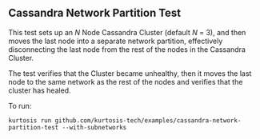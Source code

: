 ## Cassandra Network Partition Test

This test sets up an _N_ Node Cassandra Cluster (default _N_ = 3), and then moves the last node into a separate network partition, effectively
disconnecting the last node from the rest of the nodes in the Cassandra Cluster.

The test verifies that the Cluster became unhealthy, then it moves the last node to the same network as the rest of the nodes and verifies
that the cluster has healed.

To run:

```
kurtosis run github.com/kurtosis-tech/examples/cassandra-network-partition-test --with-subnetworks
```
